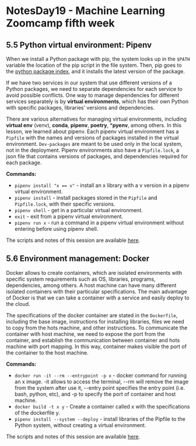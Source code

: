 # NotesDay19 - Machine Learning Zoomcamp fifth week

## 5.5 Python virtual environment: Pipenv

When we install a Python package with pip, the system looks up in the `$PATH` variable the location of the pip script in the file system. Then, pip goes to the [python package index](https://pypi.org/), and it installs the latest version of the package.

If we have two services in our system that use different versions of a Python packages, we need to separate dependencies for each service to avoid possible conflicts. One way to manage dependencies for different services separately is by **virtual environments**, which has their own Python with specific packages, libraries' versions and dependencies.

There are various alternatives for managing virtual environments, including **virtual env** (venv), **conda**, **pipenv**, **poetry**, ***pyenv**, among others. In this lesson, we learned about pipenv. Each pipenv virtual environment has a `Pipfile` with the names and versions of packages installed in the virtual environment. `Dev-packages` are meant to be used only in the local system, not in the deployment. Pipenv environments also have a `Pipfile.lock`, a json file that contains versions of packages, and dependencies required for each package.

**Commands:**

* `pipenv install "x == v"` - install an x library with a v version in a pipenv virtual environment.
* `pipenv install` - install packages stored in the `Pipfile` and `Pipfile.lock`, with their specific versions.
* `pipenv shell` - get in a particular virtual environment.
* `exit` - exit from a pipenv virtual environment.
* `pipenv run x` - run a command in a pipenv virtual environment without entering before using pipenv shell.  

The scripts and notes of this session are available [here](https://github.com/alexeygrigorev/mlbookcamp-code/blob/master/chapter-05-deployment/05-deploy.ipynb).

## 5.6 Environment management: Docker

Docker allows to create containers, which are isolated environments with specific system requirements such as OS, libraries, programs, dependencies, among others. A host machine can have many different isolated containers with their particular specifications. The main advantage of Docker is that we can take a container with a service and easily deploy to the cloud.

The specifications of the docker container are stated in the `Dockerfile`, including the base image, instructions for installing libraries, files we need to copy from the hots machine, and other instructions. To communicate the container with host machine, we need to expose the port from the container, and establish the communication between container and hots machine with port mapping. In this way, container makes visible the port of the container to the host machine.

**Commands:**

* `docker run -it --rm --entrypoint -p x` - docker command for running an x image. -it allows to access the terminal, --rm will remove the image from the system after use it, --entry point specifies the entry point (i.e. bash, python, etc), and -p to specify the port of container and host machine.
* `docker build -t x y` - Create a container called x with the specifications of the dockerfile y.
* `pipenv install --system --deploy` - install libraries of the Pipfile to the Python system, without creating a virtual environment.

The scripts and notes of this session are available [here](https://github.com/alexeygrigorev/mlbookcamp-code/blob/master/chapter-05-deployment/05-deploy.ipynb).
